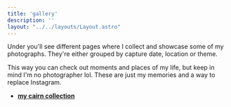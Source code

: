 ```yaml
---
title: 'gallery'
description: ''
layout: "../../layouts/Layout.astro"
---
```


Under you'll see different pages where I collect and showcase some of my photographs. They're either grouped by capture date, location or theme.

This way you can check out moments and places of my life, but keep in mind I'm no photographer lol. These are just my memories and a way to replace Instagram.

- [**my cairn collection**](/gallery/cairns)